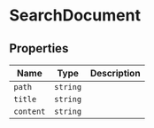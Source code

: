 # SearchDocument

## Properties

| Name | Type | Description |
|------|------|-------------|
| `path` | `string` |  |
| `title` | `string` |  |
| `content` | `string` |  |

